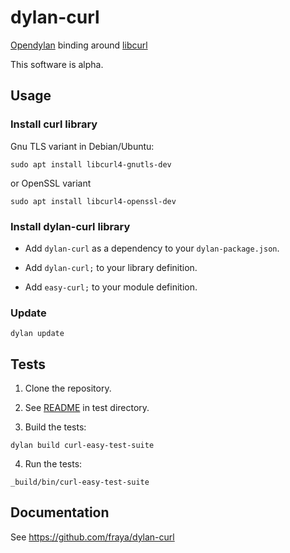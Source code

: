 # dylan-curl
[Opendylan](https://opendylan.org) binding around [libcurl](https://curl.se/libcurl/)

This software is alpha.

## Usage

### Install curl library

Gnu TLS variant in Debian/Ubuntu:

```
sudo apt install libcurl4-gnutls-dev
```

or OpenSSL variant

```
sudo apt install libcurl4-openssl-dev
```

### Install dylan-curl library

- Add `dylan-curl` as a dependency to your `dylan-package.json`.

- Add `dylan-curl;` to your library definition.

- Add `easy-curl;` to your module definition.

### Update

```
dylan update
```

## Tests

1. Clone the repository.

2. See [README](./tests/README.md) in test directory.

3. Build the tests:

```
dylan build curl-easy-test-suite
```

4. Run the tests:

```
_build/bin/curl-easy-test-suite
```

## Documentation

See https://github.com/fraya/dylan-curl
